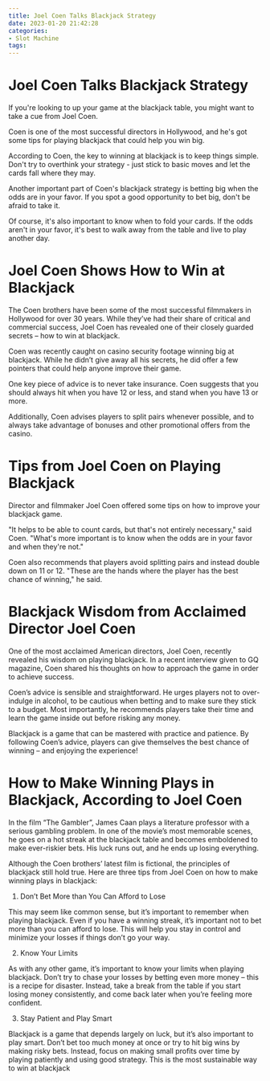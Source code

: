 ```yaml
---
title: Joel Coen Talks Blackjack Strategy
date: 2023-01-20 21:42:28
categories:
- Slot Machine
tags:
---
```



#  Joel Coen Talks Blackjack Strategy

If you're looking to up your game at the blackjack table, you might want to take a cue from Joel Coen.

Coen is one of the most successful directors in Hollywood, and he's got some tips for playing blackjack that could help you win big.

According to Coen, the key to winning at blackjack is to keep things simple. Don't try to overthink your strategy - just stick to basic moves and let the cards fall where they may.

Another important part of Coen's blackjack strategy is betting big when the odds are in your favor. If you spot a good opportunity to bet big, don't be afraid to take it.

Of course, it's also important to know when to fold your cards. If the odds aren't in your favor, it's best to walk away from the table and live to play another day.

#  Joel Coen Shows How to Win at Blackjack 

The Coen brothers have been some of the most successful filmmakers in Hollywood for over 30 years. While they’ve had their share of critical and commercial success, Joel Coen has revealed one of their closely guarded secrets – how to win at blackjack.

Coen was recently caught on casino security footage winning big at blackjack. While he didn’t give away all his secrets, he did offer a few pointers that could help anyone improve their game.

One key piece of advice is to never take insurance. Coen suggests that you should always hit when you have 12 or less, and stand when you have 13 or more.

Additionally, Coen advises players to split pairs whenever possible, and to always take advantage of bonuses and other promotional offers from the casino.

#  Tips from Joel Coen on Playing Blackjack 

Director and filmmaker Joel Coen offered some tips on how to improve your blackjack game. 

"It helps to be able to count cards, but that's not entirely necessary," said Coen. "What's more important is to know when the odds are in your favor and when they're not." 

Coen also recommends that players avoid splitting pairs and instead double down on 11 or 12. "These are the hands where the player has the best chance of winning," he said.

#  Blackjack Wisdom from Acclaimed Director Joel Coen 

One of the most acclaimed American directors, Joel Coen, recently revealed his wisdom on playing blackjack. In a recent interview given to GQ magazine, Coen shared his thoughts on how to approach the game in order to achieve success. 

Coen’s advice is sensible and straightforward. He urges players not to over-indulge in alcohol, to be cautious when betting and to make sure they stick to a budget. Most importantly, he recommends players take their time and learn the game inside out before risking any money.

Blackjack is a game that can be mastered with practice and patience. By following Coen’s advice, players can give themselves the best chance of winning – and enjoying the experience!

#  How to Make Winning Plays in Blackjack, According to Joel Coen

In the film “The Gambler”, James Caan plays a literature professor with a serious gambling problem. In one of the movie’s most memorable scenes, he goes on a hot streak at the blackjack table and becomes emboldened to make ever-riskier bets. His luck runs out, and he ends up losing everything.

Although the Coen brothers’ latest film is fictional, the principles of blackjack still hold true. Here are three tips from Joel Coen on how to make winning plays in blackjack:

1) Don’t Bet More than You Can Afford to Lose

This may seem like common sense, but it’s important to remember when playing blackjack. Even if you have a winning streak, it’s important not to bet more than you can afford to lose. This will help you stay in control and minimize your losses if things don’t go your way.

2) Know Your Limits

As with any other game, it’s important to know your limits when playing blackjack. Don’t try to chase your losses by betting even more money – this is a recipe for disaster. Instead, take a break from the table if you start losing money consistently, and come back later when you’re feeling more confident.

3) Stay Patient and Play Smart

Blackjack is a game that depends largely on luck, but it’s also important to play smart. Don’t bet too much money at once or try to hit big wins by making risky bets. Instead, focus on making small profits over time by playing patiently and using good strategy. This is the most sustainable way to win at blackjack
